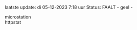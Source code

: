 laatste update: 
di 05-12-2023  7:18   uur 
Status: FAALT - geel - 
<div class="service Y">microstation</div><div class="service G">httpstat</div>